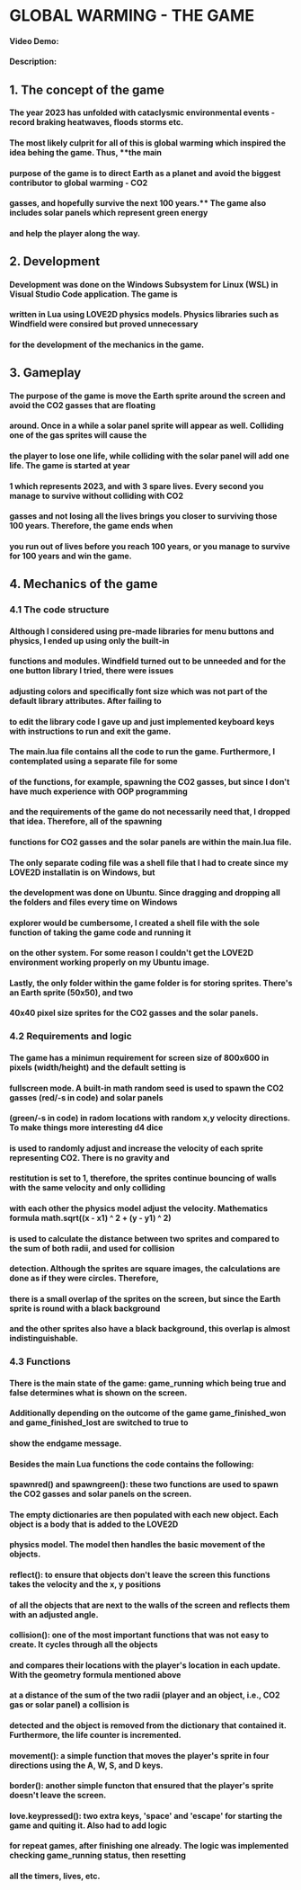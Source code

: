 # GLOBAL WARMING - THE GAME
#### Video Demo:  <URL HERE>
#### Description:
## 1. The concept of the game
#### The year 2023 has unfolded with cataclysmic environmental events - record braking heatwaves, floods storms etc.
#### The most likely culprit for all of this is global warming which inspired the idea behing the game. Thus, **the main
#### purpose of the game is to direct Earth as a planet and avoid the biggest contributor to global warming - CO2
#### gasses, and hopefully survive the next 100 years.** The game also includes solar panels which represent green energy
#### and help the player along the way.
####
## 2. Development
#### Development was done on the Windows Subsystem for Linux (WSL) in Visual Studio Code application. The game is
#### written in Lua using LOVE2D physics models. Physics libraries such as Windfield were consired but proved unnecessary
#### for the development of the mechanics in the game.
####
## 3. Gameplay
#### The purpose of the game is move the Earth sprite around the screen and avoid the CO2 gasses that are floating
#### around. Once in a while a solar panel sprite will appear as well. Colliding one of the gas sprites will cause the
#### the player to lose one life, while colliding with the solar panel will add one life. The game is started at year
#### 1 which represents 2023, and with 3 spare lives. Every second you manage to survive without colliding with CO2
#### gasses and not losing all the lives brings you closer to surviving those 100 years. Therefore, the game ends when
#### you run out of lives before you reach 100 years, or you manage to survive for 100 years and win the game.
####
## 4. Mechanics of the game
### 4.1 The code structure
#### Although I considered using pre-made libraries for menu buttons and physics, I ended up using only the built-in
#### functions and modules. Windfield turned out to be unneeded and for the one button library I tried, there were issues
#### adjusting colors and specifically font size which was not part of the default library attributes. After failing to
#### to edit the library code I gave up and just implemented keyboard keys with instructions to run and exit the game.
#### The main.lua file contains all the code to run the game. Furthermore, I contemplated using a separate file for some
#### of the functions, for example, spawning the CO2 gasses, but since I don't have much experience with OOP programming
#### and the requirements of the game do not necessarily need that, I dropped that idea. Therefore, all of the spawning
#### functions for CO2 gasses and the solar panels are within the main.lua file.
#### The only separate coding file was a shell file that I had to create since my LOVE2D installatin is on Windows, but
#### the development was done on Ubuntu. Since dragging and dropping all the folders and files every time on Windows
#### explorer would be cumbersome, I created a shell file with the sole function of taking the game code and running it
#### on the other system. For some reason I couldn't get the LOVE2D environment working properly on my Ubuntu image.
#### Lastly, the only folder within the game folder is for storing sprites. There's an Earth sprite (50x50), and two
#### 40x40 pixel size sprites for the CO2 gasses and the solar panels.
### 4.2 Requirements and logic
#### The game has a minimun requirement for screen size of 800x600 in pixels (width/height) and the default setting is
#### fullscreen mode. A built-in math random seed is used to spawn the CO2 gasses (red/-s in code) and solar panels
#### (green/-s in code) in radom locations with random x,y velocity directions. To make things more interesting d4 dice
#### is used to randomly adjust and increase the velocity of each sprite representing CO2. There is no gravity and
#### restitution is set to 1, therefore, the sprites continue bouncing of walls with the same velocity and only colliding
#### with each other the physics model adjust the velocity. Mathematics formula math.sqrt((x - x1) ^ 2 + (y - y1) ^ 2)
#### is used to calculate the distance between two sprites and compared to the sum of both radii, and used for collision
#### detection. Although the sprites are square images, the calculations are done as if they were circles. Therefore,
#### there is a small overlap of the sprites on the screen, but since the Earth sprite is round with a black background
#### and the other sprites also have a black background, this overlap is almost indistinguishable.
### 4.3 Functions
#### There is the main state of the game: game_running which being true and false determines what is shown on the screen.
#### Additionally depending on the outcome of the game game_finished_won and game_finished_lost are switched to true to
#### show the endgame message.
#### Besides the main Lua functions the code contains the following:
#### spawnred() and spawngreen(): these two functions are used to spawn the CO2 gasses and solar panels on the screen.
#### The empty dictionaries are then populated with each new object. Each object is a body that is added to the LOVE2D
#### physics model. The model then handles the basic movement of the objects.
#### reflect(): to ensure that objects don't leave the screen this functions takes the velocity and the x, y positions
#### of all the objects that are next to the walls of the screen and reflects them with an adjusted angle.
#### collision(): one of the most important functions that was not easy to create. It cycles through all the objects
#### and compares their locations with the player's location in each update. With the geometry formula mentioned above
#### at a distance of the sum of the two radii (player and an object, i.e., CO2 gas or solar panel) a collision is
#### detected and the object is removed from the dictionary that contained it. Furthermore, the life counter is incremented.
#### movement(): a simple function that moves the player's sprite in four directions using the A, W, S, and D keys.
#### border(): another simple functon that ensured that the player's sprite doesn't leave the screen.
#### love.keypressed(): two extra keys, 'space' and 'escape' for starting the game and quiting it. Also had to add logic
#### for repeat games, after finishing one already. The logic was implemented checking game_running status, then resetting
#### all the timers, lives, etc.
